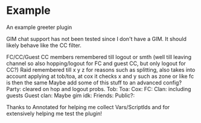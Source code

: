 # Example
An example greeter plugin


GIM chat support has not been tested since I don't have a GIM. It should likely behave like the CC filter.


FC/CC/Guest CC members remembered till logout or smth (well till leaving channel so also hopping/logout for FC and guest CC, but only logout for CC?)
Raid remembered till x y z for reasons such as splitting, also takes into account applying at tob/toa, at cox it checks x and y such as zone or like fc is then the same
Maybe add some of this stuff to an advanced config?
Party: cleared on hop and logout probs.
Tob:
Toa:
Cox:
FC:
Clan: including guests
Guest clan:
Maybe gim idk:
Friends:
Public?:


Thanks to Annotated for helping me collect Vars/ScriptIds and for extensively helping me test the plugin!

